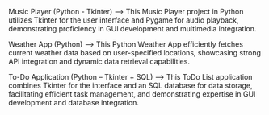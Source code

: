 Music Player (Python - Tkinter) -->
    This Music Player project in Python utilizes Tkinter for the user interface and Pygame for audio playback, demonstrating proficiency in GUI development and multimedia integration.


Weather App (Python) -->
    This Python Weather App efficiently fetches current weather data based on user-specified locations, showcasing strong API integration and dynamic data retrieval capabilities.


To-Do Application (Python – Tkinter + SQL) -->
    This ToDo List application combines Tkinter for the interface and an SQL database for data storage, facilitating efficient task management, and demonstrating expertise in GUI development and database integration. 
